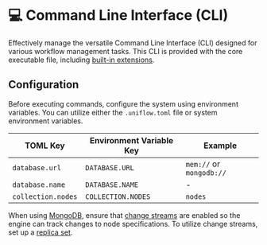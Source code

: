 # 💻 Command Line Interface (CLI)

Effectively manage the versatile Command Line Interface (CLI) designed for various workflow management tasks. This CLI is provided with the core executable file, including [built-in extensions](../ext/README.md).

## Configuration

Before executing commands, configure the system using environment variables. You can utilize either the `.uniflow.toml` file or system environment variables.

| TOML Key            | Environment Variable Key | Example                    |
|---------------------|--------------------------|----------------------------|
| `database.url`      | `DATABASE.URL`           | `mem://` or `mongodb://`   |
| `database.name`     | `DATABASE.NAME`          | -                          |
| `collection.nodes`  | `COLLECTION.NODES`       | `nodes`                    |

When using [MongoDB](https://www.mongodb.com/), ensure that [change streams](https://www.mongodb.com/docs/manual/changeStreams/) are enabled so the engine can track changes to node specifications. To utilize change streams, set up a [replica set](https://www.mongodb.com/ko-kr/docs/manual/replication/#std-label-replication).
